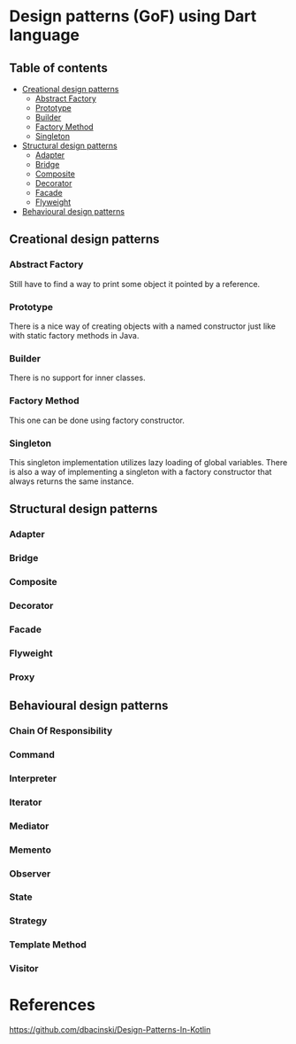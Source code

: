 # Design patterns (GoF) using Dart language

## Table of contents
* [Creational design patterns](#creational-design-patterns)
    * [Abstract Factory](#abstract-factory)
    * [Prototype](#prototype)
    * [Builder](#builder)
    * [Factory Method](#factory-method)
    * [Singleton](#singleton)
* [Structural design patterns](#structural-design-patterns)
    * [Adapter](#adapter)
    * [Bridge](#bridge)
    * [Composite](#composite)
    * [Decorator](#decorator)
    * [Facade](#facade)
    * [Flyweight](#flyweight)
* [Behavioural design patterns](#behavioural-design-patterns)

## Creational design patterns

### Abstract Factory

Still have to find a way to print some object it pointed by a reference.

### Prototype

There is a nice way of creating objects with a named constructor just like with static factory methods in Java.

### Builder

There is no support for inner classes.

### Factory Method

This one can be done using factory constructor.

### Singleton

This singleton implementation utilizes lazy loading of global variables.
There is also a way of implementing a singleton with a factory constructor that always returns the same instance.

## Structural design patterns

### Adapter

### Bridge

### Composite

### Decorator

### Facade

### Flyweight

### Proxy

## Behavioural design patterns

### Chain Of Responsibility

### Command

### Interpreter

### Iterator

### Mediator

### Memento

### Observer

### State

### Strategy

### Template Method

### Visitor

# References
https://github.com/dbacinski/Design-Patterns-In-Kotlin

